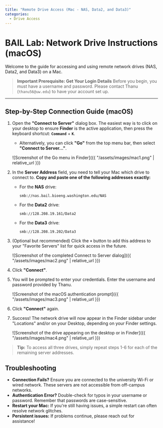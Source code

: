 ```yaml
---
title: "Remote Drive Access (Mac - NAS, Data2, and Data3)"
categories:
  - Drive Access
---
```


# BAIL Lab: Network Drive Instructions (macOS)

Welcome to the guide for accessing and using remote network drives (NAS, Data2, and Data3) on a Mac.

> **Important Prerequisite: Get Your Login Details**
> Before you begin, you must have a username and password. Please contact Thanu (`thanu56@uw.edu`) to have your account set up.

---

## Step-by-Step Connection Guide (macOS)

1.  Open the **"Connect to Server"** dialog box. The easiest way is to click on your desktop to ensure **Finder** is the active application, then press the keyboard shortcut: **`Command`** + **`K`**.
    *   Alternatively, you can click **"Go"** from the top menu bar, then select **"Connect to Server..."**.

    ![Screenshot of the Go menu in Finder]({{ "/assets/images/mac1.png" | relative_url }})

2.  In the **Server Address** field, you need to tell your Mac which drive to connect to. **Copy and paste one of the following addresses exactly:**

    *   For the **NAS** drive:
        ```
        smb://nas.bail.bioeng.washington.edu/NAS
        ```
    *   For the **Data2** drive:
        ```
        smb://128.208.19.161/Data2
        ```
    *   For the **Data3** drive:
        ```
        smb://128.208.19.202/Data3
        ```

3.  (Optional but recommended) Click the **`+`** button to add this address to your "Favorite Servers" list for quick access in the future.

    ![Screenshot of the completed Connect to Server dialog]({{ "/assets/images/mac2.png" | relative_url }})


4.  Click **"Connect"**.

5.  You will be prompted to enter your credentials. Enter the username and password provided by Thanu.

    ![Screenshot of the macOS authentication prompt]({{ "/assets/images/mac3.png" | relative_url }})

6.  Click **"Connect"** again.

7.  Success! The network drive will now appear in the Finder sidebar under "Locations" and/or on your Desktop, depending on your Finder settings.

    ![Screenshot of the drive appearing on the desktop or in Finder]({{ "/assets/images/mac4.png" | relative_url }})

> **Tip:** To access all three drives, simply repeat steps 1-6 for each of the remaining server addresses.

## Troubleshooting

*   **Connection Fails?** Ensure you are connected to the university Wi-Fi or wired network. These servers are not accessible from off-campus networks.
*   **Authentication Error?** Double-check for typos in your username or password. Remember that passwords are case-sensitive.
*   **Restart your Mac:** If you're still having issues, a simple restart can often resolve network glitches.
*   **Persistent issues:** If problems continue, please reach out for assistance!
